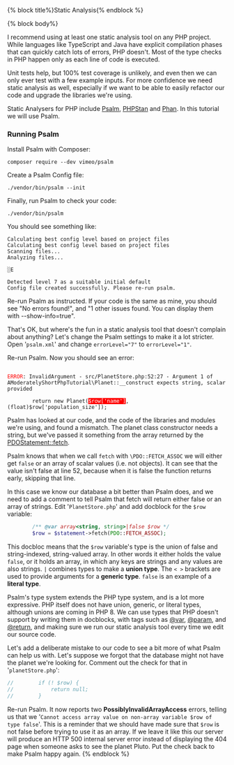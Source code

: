 {% block title%}Static Analysis{% endblock %}

{% block body%}


I recommend using at least one static analysis tool on any PHP project. While languages like TypeScript and Java have
explicit compilation phases that can quickly catch lots of errors, PHP doesn't. Most of the type checks in PHP happen only
as each line of code is executed.

Unit tests help, but 100% test coverage is unlikely, and even then we can only ever test with a few example inputs. For
more confidence we need static analysis as well, especially if we want to be able to easily refactor our code and upgrade
the libraries we're using. 

Static Analysers for PHP include [Psalm](https://psalm.dev/), [PHPStan](https://github.com/phpstan/phpstan) and
[Phan](https://github.com/phan/phan). In this tutorial we will use Psalm.

### Running Psalm

Install Psalm with Composer:

```shell script
composer require --dev vimeo/psalm
```

Create a Psalm Config file:

```shell script
./vendor/bin/psalm --init
```

Finally, run Psalm to check your code:

```shell script
./vendor/bin/psalm
```

You should see something like:

```text
Calculating best config level based on project files
Calculating best config level based on project files
Scanning files...
Analyzing files...

░E

Detected level 7 as a suitable initial default
Config file created successfully. Please re-run psalm.
```

Re-run Psalm as instructed. If your code is the same as mine, you should see "No errors found!", and 
"1 other issues found. You can display them with --show-info=true".

That's OK, but where's the fun in a static analysis tool that doesn't complain about anything? Let's change the Psalm
settings to make it a lot stricter. Open '`psalm.xml`' and change `errorLevel="7"` to `errorLevel="1"`.

Re-run Psalm. Now you should see an error:

<code>
<span style="color: red;">ERROR</span>: InvalidArgument - src/PlanetStore.php:52:27 - Argument 1 of AModeratelyShortPhpTutorial\Planet::__construct expects string, scalar provided<br>
&nbsp;&nbsp;&nbsp;&nbsp;&nbsp;&nbsp;&nbsp;&nbsp;return new Planet(<span style="color: white; background: red;">$row['name']</span>, (float)$row['population_size']);
</code>

Psalm has looked at our code, and the code of the libraries and modules we're using, and found a mismatch. The planet
class constructor needs a string, but we've passed it something from the array returned by the 
[PDOStatement::fetch](https://www.php.net/manual/en/pdostatement.fetch.php).

Psalm knows that when we call `fetch` with `\PDO::FETCH_ASSOC` we will either get `false` or an array of scalar
values (i.e. not objects). It can see that the value isn't false at line 52, because when it is false the function
returns early, skipping that line.

In this case we know our database a bit better than Psalm does, and we need to add a comment to tell Psalm that fetch
will return either false or an array of strings. Edit '`PlanetStore.php`' and add docblock for the `$row` variable:

```php
        /** @var array<string, string>|false $row */
        $row = $statement->fetch(PDO::FETCH_ASSOC);
```

This docbloc means that the `$row` variable's type is the union of false and string-indexed, string-valued array. In
other words it either holds the value `false`, or it holds an array, in which any keys are strings and any values are
also strings. `|` combines types to make a **union type**. The `< >` brackets are used to provide arguments for a 
**generic type**. `false` is an example of a **literal type**.

Psalm's type system extends the PHP type system, and is a lot more expressive. PHP itself does not have union, generic,
or literal types, although unions are coming in PHP 8. We can use types that PHP doesn't support by writing them in
docblocks, with tags such as 
[@var](https://manual.phpdoc.org/HTMLSmartyConverter/HandS/phpDocumentor/tutorial_tags.var.pkg.html),
[@param](https://manual.phpdoc.org/HTMLSmartyConverter/HandS/phpDocumentor/tutorial_tags.param.pkg.html), and
[@return](https://manual.phpdoc.org/HTMLSmartyConverter/HandS/phpDocumentor/tutorial_tags.return.pkg.html),
and making sure we run our static analysis tool every time
we edit our source code.

Let's add a deliberate mistake to our code to see a bit more of what Psalm can help us with. Let's suppose we forgot
that the database might not have the planet we're looking for. Comment out the check for that in '`planetStore.php`':

```php
//        if (! $row) {
//            return null;
//        }
```

Re-run Psalm. It now reports two **PossiblyInvalidArrayAccess** errors, telling us that we 
'`Cannot access array value on non-array variable $row of type false`'. This is a reminder that we should have made sure
that `$row` is not false before trying to use it as an array. If we leave it like this our server will produce an HTTP
500 internal server error instead of displaying the 404 page when someone asks to see the planet Pluto. Put the check
back to make Psalm happy again.
{% endblock %}